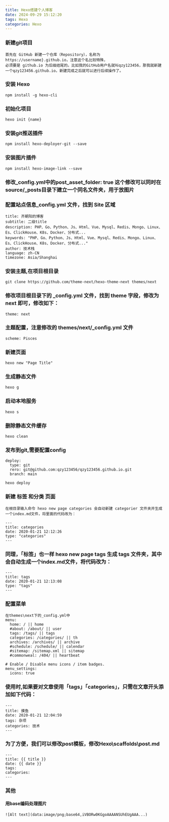 ```yaml
---
title: Hexo搭建个人博客
date: 2024-09-29 15:12:20
tags: Hexo
categories: Hexo
---
```


### 新建git项目
```
首先在 GitHub 新建一个仓库（Repository），名称为 https://username}.github.io，注意这个名比较特殊，
必须要是 github.io 为后缀结尾的。比如我的GitHub用户名就叫qzy123456，那我就新建一个qzy123456.github.io，新建完成之后就可以进行后续操作了。
```
### 安装 Hexo
```
npm install -g hexo-cli
```
### 初始化项目
```
hexo init {name}
```
### 安装git推送插件
```
npm install hexo-deployer-git --save
```
### 安装图片插件
```
npm install hexo-image-link --save
```
### 修改_config.yml中的post_asset_folder: true 这个修改可以同时在source/_posts目录下建立一个同名文件夹，用于放图片
### 配置站点信息_config.yml 文件，找到 Site 区域
```
title: 齐朝阳的博客
subtitle: 二级title
description: PHP、Go、Python、Js、Html、Vue、Mysql、Redis、Mongo、Linux、Es、ClickHouse、K8s、Docker、分布式...
keywords: "PHP、Go、Python、Js、Html、Vue、Mysql、Redis、Mongo、Linux、Es、ClickHouse、K8s、Docker、分布式..."
author: 技术栈
language: zh-CN
timezone: Asia/Shanghai
```
### 安装主题,在项目根目录
```
git clone https://github.com/theme-next/hexo-theme-next themes/next
```
### 修改项目根目录下的 _config.yml 文件，找到 theme 字段，修改为 next 即可，修改如下：
```
theme: next
```
### 主题配置，注意修改的 themes/next/_config.yml 文件
```
scheme: Pisces
```
### 新建页面
```
hexo new "Page Title"
```
### 生成静态文件
```
hexo g
```
### 启动本地服务
```
hexo s
```
### 删除静态文件缓存
```
hexo clean
```
### 发布到git,需要配置config
```
deploy:
  type: git
  rero: git@github.com:qzy123456/qzy123456.github.io.git
  branch: main
```
```
hexo deploy
```
### 新建 标签 和分类 页面
```
在根目录输入命令 hexo new page categories 会自动新建 categorier 文件夹并生成一个index.md文件，将里面的代码改为：
```
```
---
title: categories
date: 2020-01-21 12:12:26
type: "categories" 
---
```
### 同理，「标签」也一样 hexo new page tags 生成 tags 文件夹，其中会自动生成一个index.md文件，将代码改为：
```
---
title: tags
date: 2020-01-21 12:13:08
type: "tags"
---
```
### 配置菜单
```
在themes\next下的_config.yml中
menu:
  home: / || home
  #about: /about/ || user
  tags: /tags/ || tags
  categories: /categories/ || th
  archives: /archives/ || archive
  #schedule: /schedule/ || calendar
  #sitemap: /sitemap.xml || sitemap
  #commonweal: /404/ || heartbeat

# Enable / Disable menu icons / item badges.
menu_settings:
  icons: true
```
### 使用时,如果要对文章使用「tags」「categories」，只需在文章开头添加如下代码：
```
---
title: 摸鱼
date: 2020-01-21 12:04:59
tags: 杂项
categories: 技术
---
```
### 为了方便，我们可以修改post模板，修改Hexo\scaffolds\post.md
```
---
title: {{ title }}
date: {{ date }}
tags:
categories:
---
```
### 其他
#### 用base编码处理图片
```
![Alt text](data:image/png;base64,iVBORw0KGgoAAAANSUhEUgAAA...)
```